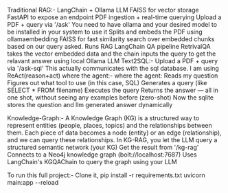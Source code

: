 Traditional RAG:-
            LangChain + Ollama LLM
            FAISS for vector storage     
            FastAPI to expose an endpoint
            PDF ingestion + real-time querying
            Upload a PDF + query via '/ask'
            You need to have ollama and your desired model to be installed in your system to use it
            Splits and embeds the PDF using ollamaembedding
            FAISS for fast similarity search over embedded chunks based on our query asked.
            Runs RAG LangChain QA pipeline
            RetrivalQA takes the vector embedded data and the chain inputs the query to get the relavant answer using local Ollama LLM
Text2SQL:-
          Upload a PDF + query via '/ask-sql'
          This actually communicates with the sql database.
          I am using ReAct(reason+act) where the agent:-
                                                      where the agent:
                                                                    Reads my question
                                                                    Figures out what tool to use (in this case, SQL)
                                                                    Generates a query (like SELECT * FROM filename)
                                                                    Executes the query
                                                                    Returns the answer — all in one shot, without seeing any examples before (zero-shot)
                                                                    Now the sqlite stores the question and llm generated answer dynamically

Knowledge-Graph:-
                A Knowledge Graph (KG) is a structured way to represent entities (people, places, topics) and the relationships between them.
                Each piece of data becomes a node (entity) or an edge (relationship), and we can query these relationships.
                In KG-RAG, you let the LLM query a structured semantic network (your KG)
                Get the result from '/kg-rag'
                Connects to a Neo4j knowledge graph (bolt://localhost:7687)
                Uses LangChain's KGQAChain to query the graph using your LLM


To run this full project:-
                        Clone it, 
                        pip install -r requirements.txt
                        uvicorn main:app --reload 
